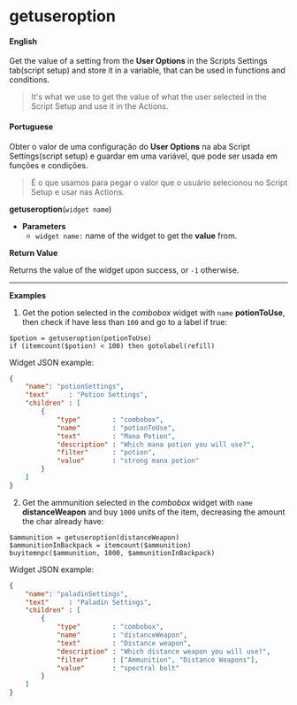 
# getuseroption

<!-- tabs:start -->

#### **English**

Get the value of a setting from the **User Options** in the Scripts Settings tab(script setup) and store it in a variable, that can be used in functions and conditions.

> It's what we use to get the value of what the user selected in the Script Setup and use it in the Actions.


#### **Portuguese**

Obter o valor de uma configuração do **User Options** na aba Script Settings(script setup) e guardar em uma variável, que pode ser usada em funções e condições.

> É o que usamos para pegar o valor que o usuário selecionou no Script Setup e usar nas Actions.

<!-- tabs:end -->



**getuseroption**(`widget name`)

- **Parameters**
  - `widget name:` name of the widget to get the **value** from.


**Return Value**

Returns the value of the widget upon success, or `-1` otherwise.

---

**Examples**

1. Get the potion selected in the *combobox* widget with `name` **potionToUse**, then check if have less than `100` and go to a label if true:

```action
$potion = getuseroption(potionToUse)
if (itemcount($potion) < 100) then gotolabel(refill)
```

Widget JSON example:

```json
{
    "name": "potionSettings",
    "text"     : "Potion Settings",
    "children" : [
        {
            "type"        : "combobox",
            "name"        : "potionToUse",
            "text"        : "Mana Potion",
            "description" : "Which mana potion you will use?",
            "filter"      : "potion",
            "value"       : "strong mana potion"
        }
    ]
}

```


2. Get the ammunition selected in the *combobox* widget with `name` **distanceWeapon** and buy `1000` units of the item, decreasing the amount the char already have:

```action
$ammunition = getuseroption(distanceWeapon)
$ammunitionInBackpack = itemcount($ammunition)
buyitemnpc($ammunition, 1000, $ammunitionInBackpack)
```

Widget JSON example:

```json
{
	"name": "paladinSettings",
	"text"     : "Paladin Settings",
	"children" : [
		{
			"type"        : "combobox",
			"name"        : "distanceWeapon",
			"text"        : "Distance weapon",
			"description" : "Which distance weapon you will use?",
			"filter"      : ["Ammunition", "Distance Weapons"],
			"value"       : "spectral bolt"
		}
	]
}
```